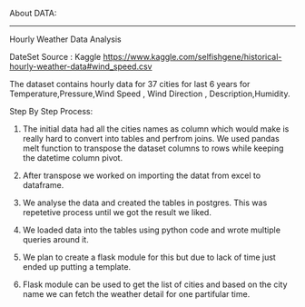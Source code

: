 About DATA:
_______________

Hourly Weather Data Analysis

DateSet Source : Kaggle
https://www.kaggle.com/selfishgene/historical-hourly-weather-data#wind_speed.csv

The dataset contains hourly data for 37 cities for last 6 years for Temperature,Pressure,Wind Speed , Wind Direction , Description,Humidity.

Step By Step Process:

1) The initial data had all the cities names as column which would make is really hard to convert into tables and perfrom joins. We used 
pandas melt function to transpose the dataset columns to rows while keeping the datetime column pivot.

2) After transpose we worked on importing the datat from excel to dataframe.

3) We analyse the data and created the tables in postgres. This was repetetive process until we got the result we liked.

4) We loaded data into the tables using python code and wrote multiple queries around it.

5) We plan to create a flask module for this but due to lack of time just ended up putting a template.

6) Flask module can be used to get the list of cities and based on the city name we can fetch the weather detail for one partifular time.





